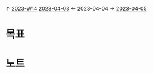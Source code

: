 
↑ [2023-W14](2023-W14.md)
[2023-04-03](2023-04-03.md) ← 2023-04-04 → [2023-04-05](2023-04-05.md)


# 목표



# 노트





